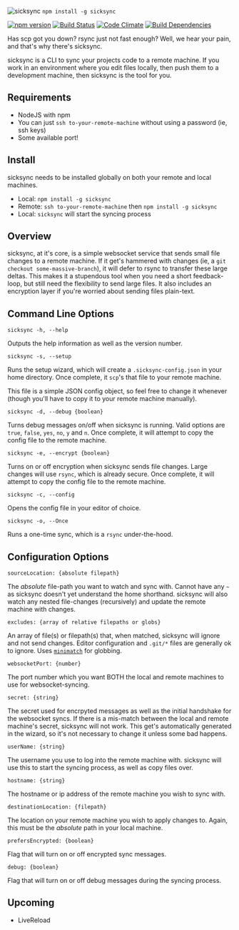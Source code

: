 ![sicksync](https://raw.githubusercontent.com/appnexus/sicksync/master/img/sicksync.png)
`npm install -g sicksync`

[![npm version](https://badge.fury.io/js/sicksync.svg)](http://badge.fury.io/js/sicksync)
[![Build Status](https://travis-ci.org/appnexus/sicksync.svg?branch=master)](https://travis-ci.org/appnexus/sicksync)
[![Code Climate](https://codeclimate.com/github/appnexus/sicksync/badges/gpa.svg)](https://codeclimate.com/github/appnexus/sicksync)
[![Build Dependencies](https://david-dm.org/appnexus/sicksync.png)](https://david-dm.org/appnexus/sicksync)

Has scp got you down? rsync just not fast enough? Well, we hear your pain, and that's why there's sicksync.

sicksync is a CLI to sync your projects code to a remote machine. If you work in an environment where you edit files locally, then push them to a development machine, then sicksync is the tool for you.

## Requirements

- NodeJS with npm
- You can just `ssh to-your-remote-machine` without using a password (ie, ssh keys)
- Some available port!

## Install
sicksync needs to be installed globally on both your remote and local machines.

- Local: `npm install -g sicksync`
- Remote: `ssh to-your-remote-machine` then `npm install -g sicksync`
- Local: `sicksync` will start the syncing process

## Overview
sicksync, at it's core, is a simple websocket service that sends small file changes to a remote machine. If it get's hammered with changes (ie, a `git checkout some-massive-branch`), it will defer to rsync to transfer these large deltas. This makes it a stupendous tool when you need a short feedback-loop, but still need the flexibility to send large files. It also includes an encryption layer if you're worried about sending files plain-text.

## Command Line Options

`sicksync -h, --help`

Outputs the help information as well as the version number.

`sicksync -s, --setup`

Runs the setup wizard, which will create a `.sicksync-config.json` in your home directory. Once complete, it `scp`'s that file to your remote machine.

This file is a simple JSON config object, so feel free to change it whenever (though you'll have to copy it to your remote machine manually).

`sicksync -d, --debug {boolean}`

Turns debug messages on/off when sicksync is running. Valid options are `true`, `false`, `yes`, `no`, `y` and `n`. Once complete, it will attempt to copy the config file to the remote machine.

`sicksync -e, --encrypt {boolean}`

Turns on or off encryption when sicksync sends file changes. Large changes will use `rsync`, which is already secure. Once complete, it will attempt to copy the config file to the remote machine.

`sicksync -c, --config`

Opens the config file in your editor of choice.

`sicksync -o, --Once`

Runs a one-time sync, which is a `rsync` under-the-hood.

## Configuration Options

`sourceLocation: {absolute filepath}`

The *absolute* file-path you want to watch and sync with. Cannot have any `~` as sicksync doesn't yet understand the home shorthand. sicksync will also watch any nested file-changes (recursively) and update the remote machine with changes.

`excludes: {array of relative filepaths or globs}`

An array of file(s) or filepath(s) that, when matched, sicksync will ignore and not send changes. Editor configuration and `.git/*` files are generally ok to ignore. Uses [`minimatch`](https://github.com/isaacs/minimatch) for globbing.

`websocketPort: {number}`

The port number which you want BOTH the local and remote machines to use for websocket-syncing.

`secret: {string}`

The secret used for encrpyted messages as well as the initial handshake for the websocket syncs. If there is a mis-match between the local and remote machine's secret, sicksync will not work. This get's automatically generated in the wizard, so it's not necessary to change it unless some bad happens.

`userName: {string}`

The username you use to log into the remote machine with. sicksync will use this to start the syncing process, as well as copy files over.

`hostname: {string}`

The hostname or ip address of the remote machine you wish to sync with.

`destinationLocation: {filepath}`

The location on your remote machine you wish to apply changes to. Again, this must be the *absolute* path in your local machine.

`prefersEncrypted: {boolean}`

Flag that will turn on or off encrypted sync messages.

`debug: {boolean}`

Flag that will turn on or off debug messages during the syncing process.

## Upcoming

- LiveReload
